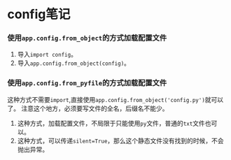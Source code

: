 # config笔记
### 使用`app.config.from_object`的方式加载配置文件
1. 导入`import config`。
2. 导入`app.config.from_object(config)`。
### 使用`app.config.from_pyfile`的方式加载配置文件
这种方式不需要`import`,直接使用`app.config.from_object('config.py')`就可以了。
注意这个地方，必须要写文件的全名，后缀名不能少。
1. 这种方式，加载配置文件，不局限于只能使用`py`文件，普通的`txt`文件也可以。
2. 这种方式，可以传递`silent=True`，那么这个静态文件没有找到的时候，不会抛出异常。
